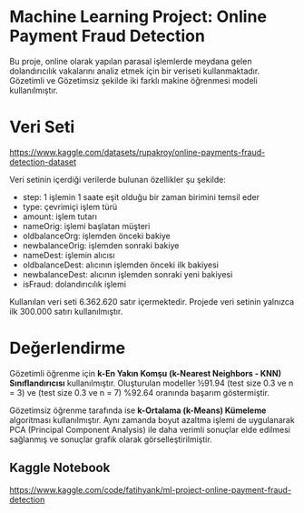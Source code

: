 
# Machine Learning Project: Online Payment Fraud Detection
Bu proje, online olarak yapılan parasal işlemlerde meydana gelen dolandırıcılık vakalarını analiz etmek için bir veriseti kullanmaktadır. Gözetimli ve Gözetimsiz şekilde iki farklı makine öğrenmesi modeli kullanılmıştır. 
# Veri Seti
 https://www.kaggle.com/datasets/rupakroy/online-payments-fraud-detection-dataset

Veri setinin içerdiği verilerde bulunan özellikler şu şekilde:
* step: 1 işlemin 1 saate eşit olduğu bir zaman birimini temsil eder
* type: çevrimiçi işlem türü
* amount: işlem tutarı
* nameOrig: işlemi başlatan müşteri
* oldbalanceOrg: işlemden önceki bakiye
* newbalanceOrig: işlemden sonraki bakiye
* nameDest: işlemin alıcısı
* oldbalanceDest: alıcının işlemden önceki ilk bakiyesi
* newbalanceDest: alıcının işlemden sonraki yeni bakiyesi
* isFraud: dolandırıcılık işlemi

Kullanılan veri seti 6.362.620 satır içermektedir. Projede veri setinin yalnızca ilk 300.000 satırı kullanılmıştır.

# Değerlendirme
Gözetimli öğrenme için **k-En Yakın Komşu (k-Nearest Neighbors - KNN) Sınıflandırıcısı** kullanılmıştır. Oluşturulan modeller ½91.94 (test size 0.3 ve n = 3) ve (test size 0.3 ve n = 7) %92.64 oranında başarım göstermiştir.

Gözetimsiz öğrenme tarafında ise **k-Ortalama (k-Means) Kümeleme** algoritması kullanılmıştır. Aynı zamanda boyut azaltma işlemi de uygulanarak PCA (Principal Component Analysis) ile daha verimli sonuçlar elde edilmesi sağlanmış ve sonuçlar grafik olarak görselleştirilmiştir.

## Kaggle Notebook
https://www.kaggle.com/code/fatihyank/ml-project-online-payment-fraud-detection


